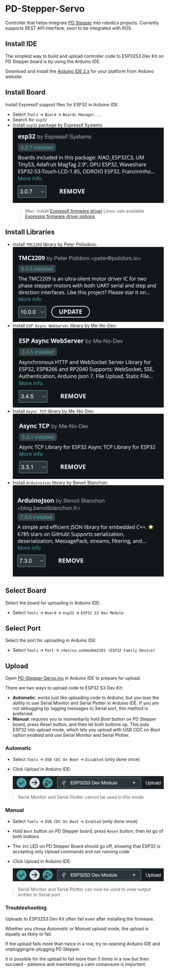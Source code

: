 # PD-Stepper-Servo

Controller that helps integrate [PD Stepper](https://github.com/joshr120/PD-Stepper) into robotics projects. Currently supports REST API interface, soon to be integrated with ROS.

## Install IDE

The simplest way to build and upload controller code to ESP32S3 Dev Kit on PD Stepper board is by using the Arduino IDE.

Download and install the [Arduino IDE 2.x](https://www.arduino.cc/en/software) for your platform from Arduino website.

## Install Board

Install Expressif support files for ESP32 in Arduino IDE:

  * Select `Tools` -> `Board` -> `Boards Manager...`
  * Search for `esp32`
  * Install `esp32` package by Expressif Systems
  ![ESP32 Board](./Images/Install-ESP32-Board.png)
    > Mac: install [Expressif firmware driver](https://github.com/WCHSoftGroup/ch34xser_macos)
    > Linux: see available [Expressis firmware driver options](https://github.com/WCHSoftGroup)

## Install Libraries

* Install `TMC2209` library by Peter Poliodoro:
  ![TMC2209](./Images/Install-TMC2209.png)
* Install `ESP Async WebServer` library by Me-No-Dev:
  ![ESP Async WebServer](./Images/Install-ESP-Async-WebServer.png)
* Install `Async TCP` library by Me-No-Dev:
  ![Async TCP](./Images/Install-Async-TCP.png)
* Install `ArduinoJson` library by Benoit Blanchon:
  ![ArduinoJson](./Images/Install-ArduinoJson.png)

## Select Board

Select the board for uploading in Arduino IDE:

* Select `Tools` -> `Board` -> `esp32` -> `ESP32 S3 Dev Module`

## Select Port

Select the port for uploading in Arduino IDE:

* Select `Tools` -> `Port` -> `/dev/cu.usbmodem2101 (ESP32 Family Device)`

## Upload

Open [PD-Stepper-Servo.ino](./PD-Stepper-Servo/PD-Stepper-Servo.ino) in Arduino IDE to prepare for upload.

There are two ways to upload code to ESP32 S3 Dev Kit:

* **Automatic**: works just like uploading code to Arduino, but you lose the ability to use Serial Monitor and Serial Plotter in Arduino IDE. If you are not debugging by logging messages to Serial port, this method is preferred.
* **Manual**: requires you to momentarily hold *Boot* button on PD Stepper board, press *Reset* button, and then let both buttons up. This puts ESP32 into upload mode, which lets you upload with *USB CDC on Boot* option *enabled* and use Serial Monitor and Serial Plotter.

### Automatic

* Select `Tools` -> `USB CDC On Boot` -> `Disabled` (only done once)
* Click Upload in Arduino IDE:

  ![Upload](./Images/Upload.png)

> Serial Monitor and Serial Plotter cannot be used in this mode.

### Manual

* Select `Tools` -> `USB CDC On Boot` -> `Enabled` (only done once)
* Hold `Boot` button on PD Stepper board, press `Reset` button, then let go of both buttons
* The `3V3` LED on PD Stepper Board should go off, showing that ESP32 is accepting only Upload commands and not running code
* Click Upload in Arduino IDE:

  ![Upload](./Images/Upload.png)

> Serial Monitor and Serial Plotter can now be used to view output written to Serial port.

### Troubleshooting

Uploads to ESP32S3 Dev Kit often fail even after installing the firmware.

Whether you chose *Automatic* or *Manual* upload mode, the upload is equally as likely to fail.

If the upload fails more than twice in a row, try re-opening Arduino IDE and unplugging/re-plugging PD Stepper.

It is possible for the upload to fail more than 5 times in a row but then succeed - patience and maintaining a calm composure is important.
